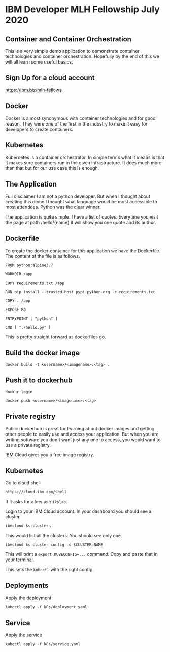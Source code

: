 # IBM Developer MLH Fellowship July 2020

## Container and Container Orchestration

This is a very simple demo application to demonstrate container technologies and container orchestration. Hopefully by the end of this we will all learn some useful basics. 

## Sign Up for a cloud account
https://ibm.biz/mlh-fellows

## Docker

Docker is almost synonymous with container technologies and for good reason. They were one of the first in the industry to make it easy for developers to create containers.

## Kubernetes

Kubernetes is a container orchestrator. In simple terms what it means is that it makes sure containers run in the given infrastructure. It does much more than that but for our use case this is enough. 

## The Application

Full disclaimer I am not a python developer. But when I thought about creating this demo I thought what language would be most accessible to most attendees. Python was the clear winner.

The application is quite simple. I have a list of quotes. Everytime you visit the page at path /hello/{name} it will show you one quote and its author.

## Dockerfile

To create the docker container for this application we have the Dockerfile. The content of the file is as follows.

```
FROM python:alpine3.7

WORKDIR /app

COPY requirements.txt /app

RUN pip install --trusted-host pypi.python.org -r requirements.txt 

COPY . /app

EXPOSE 80

ENTRYPOINT [ "python" ]

CMD [ "./hello.py" ]
```

This is pretty straight forward as dockerfiles go. 

## Build the docker image

```
docker build -t <username>/<imagename>:<tag> .
```

## Push it to dockerhub

```
docker login
```

```
docker push <username>/<imagename>:<tag>
```

## Private registry

Public dockerhub is great for learning about docker images and getting other people to easily use and access your application. But when you are writing software you don't want just any one to access, you would want to use a private registry. 

IBM Cloud gives you a free image registry.

## Kubernetes

Go to cloud shell

```
https://cloud.ibm.com/shell
```

If it asks for a key use `ikslab`.

Login to your IBM Cloud account. In your dashboard you should see a cluster. 

```
ibmcloud ks clusters
```

This would list all the clusters. You should see only one.

```
ibmcloud ks cluster config -c $CLUSTER-NAME
```

This will print a `export KUBECONFIG=...` command. Copy and paste that in your terminal.

This sets the `kubectl` with the right config.

## Deployments

Apply the deployment

```
kubectl apply -f k8s/deployment.yaml
```

## Service

Apply the service

```
kubectl apply -f k8s/service.yaml
```
